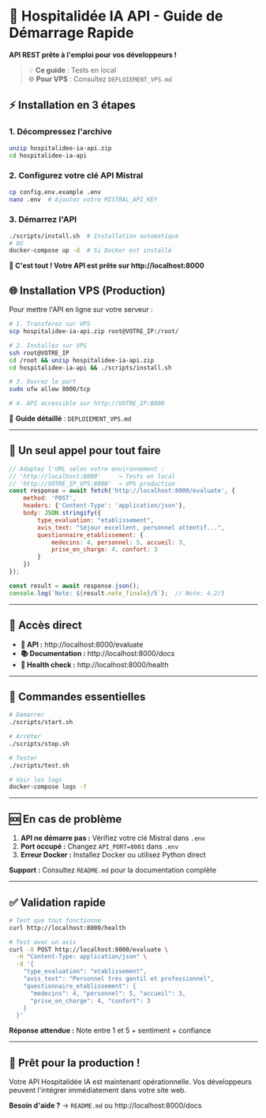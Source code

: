# 🚀 Hospitalidée IA API - Guide de Démarrage Rapide

**API REST prête à l'emploi pour vos développeurs !**

> 💡 **Ce guide** : Tests en local  
> 🌐 **Pour VPS** : Consultez `DEPLOIEMENT_VPS.md`

## ⚡ Installation en 3 étapes

### 1. Décompressez l'archive
```bash
unzip hospitalidee-ia-api.zip
cd hospitalidee-ia-api
```

### 2. Configurez votre clé API Mistral
```bash
cp config.env.example .env
nano .env  # Ajoutez votre MISTRAL_API_KEY
```

### 3. Démarrez l'API
```bash
./scripts/install.sh  # Installation automatique
# OU
docker-compose up -d  # Si Docker est installé
```

**🎉 C'est tout ! Votre API est prête sur http://localhost:8000**

## 🌐 Installation VPS (Production)

Pour mettre l'API en ligne sur votre serveur :

```bash
# 1. Transférez sur VPS
scp hospitalidee-ia-api.zip root@VOTRE_IP:/root/

# 2. Installez sur VPS  
ssh root@VOTRE_IP
cd /root && unzip hospitalidee-ia-api.zip
cd hospitalidee-ia-api && ./scripts/install.sh

# 3. Ouvrez le port
sudo ufw allow 8000/tcp

# 4. API accessible sur http://VOTRE_IP:8000
```

📖 **Guide détaillé** : `DEPLOIEMENT_VPS.md`

---

## 🎯 Un seul appel pour tout faire

```javascript
// Adaptez l'URL selon votre environnement :
// 'http://localhost:8000'     → Tests en local
// 'http://VOTRE_IP_VPS:8000'  → VPS production
const response = await fetch('http://localhost:8000/evaluate', {
    method: 'POST',
    headers: {'Content-Type': 'application/json'},
    body: JSON.stringify({
        type_evaluation: "etablissement",
        avis_text: "Séjour excellent, personnel attentif...",
        questionnaire_etablissement: {
            medecins: 4, personnel: 5, accueil: 3,
            prise_en_charge: 4, confort: 3
        }
    })
});

const result = await response.json();
console.log(`Note: ${result.note_finale}/5`);  // Note: 4.2/5
```

---

## 📖 Accès direct

- **🎯 API :** http://localhost:8000/evaluate
- **📚 Documentation :** http://localhost:8000/docs
- **🏥 Health check :** http://localhost:8000/health

---

## 🔧 Commandes essentielles

```bash
# Démarrer
./scripts/start.sh

# Arrêter
./scripts/stop.sh

# Tester
./scripts/test.sh

# Voir les logs
docker-compose logs -f
```

---

## 🆘 En cas de problème

1. **API ne démarre pas :** Vérifiez votre clé Mistral dans `.env`
2. **Port occupé :** Changez `API_PORT=8001` dans `.env`
3. **Erreur Docker :** Installez Docker ou utilisez Python direct

**Support :** Consultez `README.md` pour la documentation complète

---

## ✅ Validation rapide

```bash
# Test que tout fonctionne
curl http://localhost:8000/health

# Test avec un avis
curl -X POST http://localhost:8000/evaluate \
  -H "Content-Type: application/json" \
  -d '{
    "type_evaluation": "etablissement",
    "avis_text": "Personnel très gentil et professionnel",
    "questionnaire_etablissement": {
      "medecins": 4, "personnel": 5, "accueil": 3,
      "prise_en_charge": 4, "confort": 3
    }
  }'
```

**Réponse attendue :** Note entre 1 et 5 + sentiment + confiance

---

## 🏁 Prêt pour la production !

Votre API Hospitalidée IA est maintenant opérationnelle. Vos développeurs peuvent l'intégrer immédiatement dans votre site web.

**Besoin d'aide ?** → `README.md` ou http://localhost:8000/docs